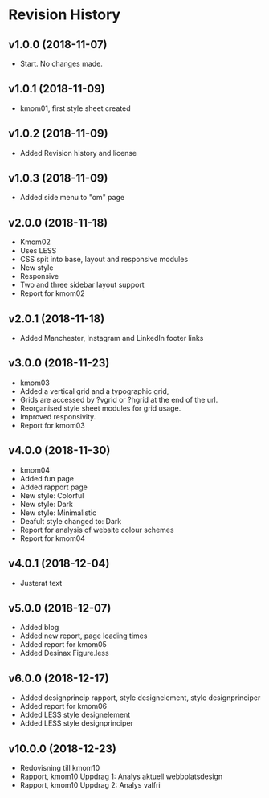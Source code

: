 Revision History
===========================================

v1.0.0 (2018-11-07)
-------------------
* Start.  No changes made.

v1.0.1 (2018-11-09)
-------------------
* kmom01, first style sheet created

v1.0.2 (2018-11-09)
-------------------
* Added Revision history and license

v1.0.3 (2018-11-09)
-------------------
* Added side menu to "om" page

v2.0.0 (2018-11-18)
-------------------
* Kmom02
* Uses LESS
* CSS spit into base, layout and responsive modules
* New style
* Responsive
* Two and three sidebar layout support
* Report for kmom02

v2.0.1 (2018-11-18)
-------------------
* Added Manchester, Instagram and LinkedIn footer links

v3.0.0 (2018-11-23)
-------------------
* kmom03
* Added a vertical grid and a typographic grid,
* Grids are accessed by ?vgrid or ?hgrid at the end of the url.
* Reorganised style sheet modules for grid usage.
* Improved responsivity.
* Report for kmom03

v4.0.0 (2018-11-30)
-------------------
* kmom04
* Added fun page
* Added rapport page
* New style: Colorful
* New style: Dark
* New style: Minimalistic
* Deafult style changed to: Dark
* Report for analysis of website colour schemes
* Report for kmom04

v4.0.1 (2018-12-04)
-------------------
* Justerat text

v5.0.0 (2018-12-07)
-------------------
* Added blog
* Added new report, page loading times
* Added report for kmom05
* Added Desinax Figure.less

v6.0.0 (2018-12-17)
-------------------
* Added designprincip rapport, style designelement, style designprinciper
* Added report for kmom06
* Added LESS style designelement
* Added LESS style designprinciper

v10.0.0 (2018-12-23)
-------------------
* Redovisning till kmom10
* Rapport, kmom10 Uppdrag 1: Analys aktuell webbplatsdesign
* Rapport, kmom10 Uppdrag 2: Analys valfri
